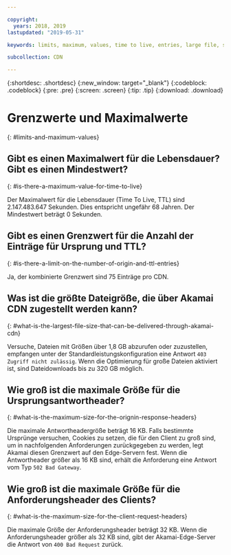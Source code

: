 ```yaml
---

copyright:
  years: 2018, 2019
lastupdated: "2019-05-31"

keywords: limits, maximum, values, time to live, entries, large file, size, optimization, downloads, years

subcollection: CDN

---
```


{:shortdesc: .shortdesc}
{:new_window: target="_blank"}
{:codeblock: .codeblock}
{:pre: .pre}
{:screen: .screen}
{:tip: .tip}
{:download: .download}

# Grenzwerte und Maximalwerte
{: #limits-and-maximum-values}

## Gibt es einen Maximalwert für die Lebensdauer? Gibt es einen Mindestwert?
{: #is-there-a-maximum-value-for-time-to-live}

Der Maximalwert für die Lebensdauer (Time To Live, TTL) sind 2.147.483.647 Sekunden. Dies entspricht ungefähr 68 Jahren. Der Mindestwert beträgt 0 Sekunden.

## Gibt es einen Grenzwert für die Anzahl der Einträge für Ursprung und TTL?
{: #is-there-a-limit-on-the-number-of-origin-and-ttl-entries}

Ja, der kombinierte Grenzwert sind 75 Einträge pro CDN.

## Was ist die größte Dateigröße, die über Akamai CDN zugestellt werden kann?
{: #what-is-the-largest-file-size-that-can-be-delivered-through-akamai-cdn}

Versuche, Dateien mit Größen über 1,8 GB abzurufen oder zuzustellen, empfangen unter der Standardleistungskonfiguration eine Antwort `403 Zugriff nicht zulässig`. Wenn die Optimierung für große Dateien aktiviert ist, sind Dateidownloads bis zu 320 GB möglich.

## Wie groß ist die maximale Größe für die Ursprungsantwortheader?
{: #what-is-the-maximum-size-for-the-orignin-response-headers}

Die maximale Antwortheadergröße beträgt 16 KB. Falls bestimmte Ursprünge versuchen, Cookies zu setzen, die für den Client zu groß sind, um in nachfolgenden Anforderungen zurückgegeben zu werden, legt Akamai diesen Grenzwert auf den Edge-Servern fest. Wenn die Antwortheader größer als 16 KB sind, erhält die Anforderung eine Antwort vom Typ `502 Bad Gateway`.

## Wie groß ist die maximale Größe für die Anforderungsheader des Clients?
{: #what-is-the-maximum-size-for-the-client-request-headers}

Die maximale Größe der Anforderungsheader beträgt 32 KB. Wenn die Anforderungsheader größer als 32 KB sind, gibt der Akamai-Edge-Server die Antwort von `400 Bad Request` zurück.
